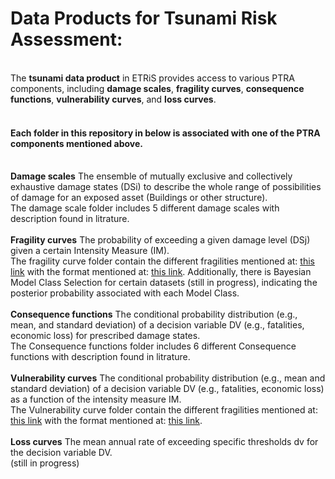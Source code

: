 # Data Products for Tsunami Risk Assessment:
<br>The **tsunami data product** in ETRiS provides access to various PTRA components, including **damage scales**, **fragility curves**, **consequence functions**, **vulnerability curves**, and **loss curves**.

#### <br>Each folder in this repository in below is associated with one of the PTRA components mentioned above.

<br>**Damage scales** The ensemble of mutually exclusive and collectively exhaustive damage states (DSi) to describe the whole range of possibilities of damage for an exposed asset (Buildings or other structure). <br>The damage scale folder includes 5 different damage scales with description found in litrature.
<br><br>**Fragility curves** The probability of exceeding a given damage level (DSj) given a certain Intensity Measure (IM). <br>The fragility curve folder contain the different fragilities mentioned at: [this link](https://github.com/eurotsunamirisk/etris_data_and_data_products/blob/main/etris_data_products/fragility_curves_table.csv) with the format mentioned at: [this link](https://github.com/eurotsunamirisk/etris_data_and_data_products/blob/main/etris_data_products/Fragility_Curves/ReadMe%20file%20for%20fragility%20data.pdf). Additionally, there is Bayesian Model Class Selection for certain datasets (still in progress), indicating the posterior probability associated with each Model Class. 
<br><br>**Consequence functions** The conditional probability distribution (e.g., mean, and standard deviation) of a decision variable DV (e.g., fatalities, economic loss) for prescribed damage states. <br>The Consequence functions folder includes 6 different  Consequence functions with description found in litrature.
<br><br>**Vulnerability curves** The conditional probability distribution (e.g., mean and standard deviation) of a decision variable DV (e.g., fatalities, economic loss) as a function of the intensity measure IM. <br>The Vulnerability curve folder contain the different fragilities mentioned at: [this link](https://github.com/eurotsunamirisk/etris_data_and_data_products/blob/main/etris_data_products/Vulnerability_curves_table.csv) with the format mentioned at: [this link](https://github.com/eurotsunamirisk/etris_data_and_data_products/blob/main/etris_data_products/Fragility_Curves/ReadMe%20file%20for%20Vulnerability%20data.pdf). 
<br><br>**Loss curves** The mean annual rate of exceeding specific thresholds dv for the decision variable DV. <br>(still in progress)

